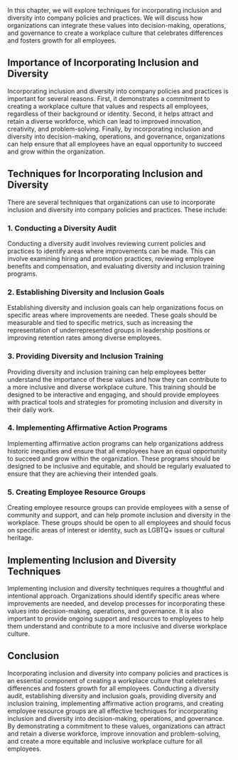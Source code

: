 
In this chapter, we will explore techniques for incorporating inclusion and diversity into company policies and practices. We will discuss how organizations can integrate these values into decision-making, operations, and governance to create a workplace culture that celebrates differences and fosters growth for all employees.

Importance of Incorporating Inclusion and Diversity
---------------------------------------------------

Incorporating inclusion and diversity into company policies and practices is important for several reasons. First, it demonstrates a commitment to creating a workplace culture that values and respects all employees, regardless of their background or identity. Second, it helps attract and retain a diverse workforce, which can lead to improved innovation, creativity, and problem-solving. Finally, by incorporating inclusion and diversity into decision-making, operations, and governance, organizations can help ensure that all employees have an equal opportunity to succeed and grow within the organization.

Techniques for Incorporating Inclusion and Diversity
----------------------------------------------------

There are several techniques that organizations can use to incorporate inclusion and diversity into company policies and practices. These include:

### 1. Conducting a Diversity Audit

Conducting a diversity audit involves reviewing current policies and practices to identify areas where improvements can be made. This can involve examining hiring and promotion practices, reviewing employee benefits and compensation, and evaluating diversity and inclusion training programs.

### 2. Establishing Diversity and Inclusion Goals

Establishing diversity and inclusion goals can help organizations focus on specific areas where improvements are needed. These goals should be measurable and tied to specific metrics, such as increasing the representation of underrepresented groups in leadership positions or improving retention rates among diverse employees.

### 3. Providing Diversity and Inclusion Training

Providing diversity and inclusion training can help employees better understand the importance of these values and how they can contribute to a more inclusive and diverse workplace culture. This training should be designed to be interactive and engaging, and should provide employees with practical tools and strategies for promoting inclusion and diversity in their daily work.

### 4. Implementing Affirmative Action Programs

Implementing affirmative action programs can help organizations address historic inequities and ensure that all employees have an equal opportunity to succeed and grow within the organization. These programs should be designed to be inclusive and equitable, and should be regularly evaluated to ensure that they are achieving their intended goals.

### 5. Creating Employee Resource Groups

Creating employee resource groups can provide employees with a sense of community and support, and can help promote inclusion and diversity in the workplace. These groups should be open to all employees and should focus on specific areas of interest or identity, such as LGBTQ+ issues or cultural heritage.

Implementing Inclusion and Diversity Techniques
-----------------------------------------------

Implementing inclusion and diversity techniques requires a thoughtful and intentional approach. Organizations should identify specific areas where improvements are needed, and develop processes for incorporating these values into decision-making, operations, and governance. It is also important to provide ongoing support and resources to employees to help them understand and contribute to a more inclusive and diverse workplace culture.

Conclusion
----------

Incorporating inclusion and diversity into company policies and practices is an essential component of creating a workplace culture that celebrates differences and fosters growth for all employees. Conducting a diversity audit, establishing diversity and inclusion goals, providing diversity and inclusion training, implementing affirmative action programs, and creating employee resource groups are all effective techniques for incorporating inclusion and diversity into decision-making, operations, and governance. By demonstrating a commitment to these values, organizations can attract and retain a diverse workforce, improve innovation and problem-solving, and create a more equitable and inclusive workplace culture for all employees.
